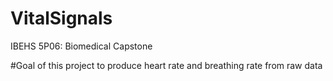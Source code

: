 # VitalSignals
IBEHS 5P06: Biomedical Capstone

#Goal of this project to produce heart rate and breathing rate from raw data
